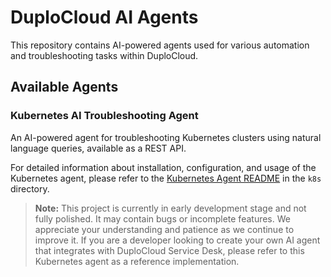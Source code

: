 # DuploCloud AI Agents

This repository contains AI-powered agents used for various automation and troubleshooting tasks within DuploCloud.

## Available Agents

### Kubernetes AI Troubleshooting Agent

An AI-powered agent for troubleshooting Kubernetes clusters using natural language queries, available as a REST API.

For detailed information about installation, configuration, and usage of the Kubernetes agent, please refer to the [Kubernetes Agent README](./k8s/README.md) in the `k8s` directory.

> **Note:** This project is currently in early development stage and not fully polished. It may contain bugs or incomplete features. We appreciate your understanding and patience as we continue to improve it. If you are a developer looking to create your own AI agent that integrates with DuploCloud Service Desk, please refer to this Kubernetes agent as a reference implementation.